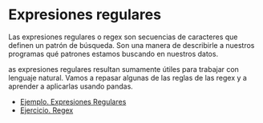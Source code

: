 # Expresiones regulares

Las expresiones regulares o regex son secuencias de caracteres que definen un patrón de búsqueda. Son una manera de describirle a nuestros programas qué patrones estamos buscando en nuestros datos.

as expresiones regulares resultan sumamente útiles para trabajar con lenguaje natural. Vamos a repasar algunas de las reglas de las regex y a aprender a aplicarlas usando pandas.

- [Ejemplo. Expresiones Regulares](./code/L001-6-1_regex.ipynb)
- [Ejercicio. Regex](./code/L001-6-1e-regex.ipynb)
